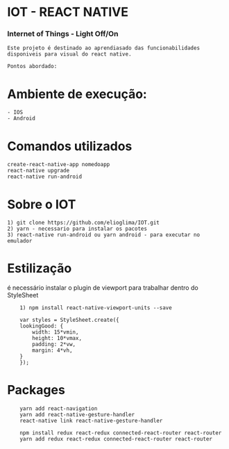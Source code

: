# IOT - REACT NATIVE

### Internet of Things - Light Off/On

    Este projeto é destinado ao aprendiasado das funcionabilidades disponiveis para visual do react native.

    Pontos abordado:

# Ambiente de execução:

    - IOS
    - Android

# Comandos utilizados

    create-react-native-app nomedoapp
    react-native upgrade
    react-native run-android

# Sobre o IOT

    1) git clone https://github.com/elioglima/IOT.git
    2) yarn - necessario para instalar os pacotes
    3) react-native run-android ou yarn android - para executar no emulador

# Estilização

é necessário instalar o plugin de viewport para trabalhar dentro do StyleSheet

        1) npm install react-native-viewport-units --save

        var styles = StyleSheet.create({
        lookingGood: {
            width: 15*vmin,
            height: 10*vmax,
            padding: 2*vw,
            margin: 4*vh,
        }
        });

# Packages

        yarn add react-navigation
        yarn add react-native-gesture-handler
        react-native link react-native-gesture-handler

        npm install redux react-redux connected-react-router react-router
        yarn add redux react-redux connected-react-router react-router
